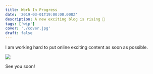 ```yaml
---
title: Work In Progress
date: '2019-03-01T19:00:00.000Z'
description: A new exciting blog is rising 🌈
tags: ['wip']
cover: './cover.jpg'
draft: false
---
```


I am working hard to put online exciting content as soon as possible.

![](https://media.giphy.com/media/JIX9t2j0ZTN9S/giphy.gif)

See you soon!
